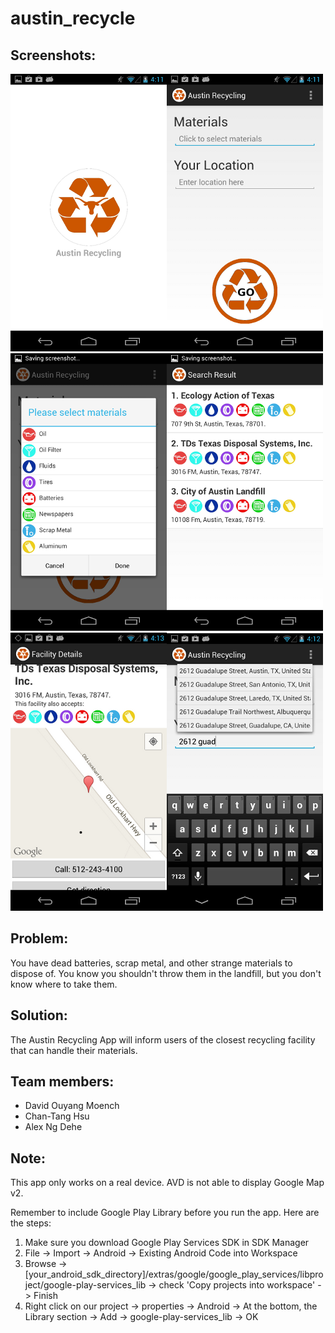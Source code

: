 austin_recycle
==============
Screenshots:
------------
![alt tag](images/splash_screen.png)![alt tag](images/main_activity.png)![alt tag](images/material_select.png)![alt tag](images/result_activity.png)![alt tag](images/details_activity.png)![alt tag](images/enter_location.png)

Problem:
--------
You have dead batteries, scrap metal, and 
other strange materials to dispose of. You know you 
shouldn't throw them in the landfill, but you don't know 
where to take them.

Solution:
---------
The Austin Recycling App will inform users of 
the closest recycling facility that can handle their 
materials.

Team members:
--------------
* David Ouyang Moench
* Chan-Tang Hsu
* Alex Ng Dehe

Note:
-----
This app only works on a real device. AVD is not able to display Google Map v2.

Remember to include Google Play Library before you run the app. Here are the steps:

1. Make sure you download Google Play Services SDK in SDK Manager
2. File -> Import -> Android -> Existing Android Code into Workspace
3. Browse -> [your_android_sdk_directory]/extras/google/google_play_services/libproject/google-play-services_lib -> check 'Copy projects into workspace' -> Finish
4. Right click on our project -> properties -> Android -> At the bottom, the Library section -> Add -> google-play-services_lib -> OK

